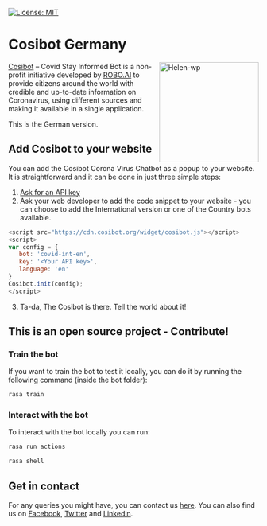 [![License: MIT](https://img.shields.io/badge/License-MIT-teal.svg)](https://opensource.org/licenses/MIT)

# Cosibot Germany

<img align="right" width="200" height="201" alt="Helen-wp" src="https://cosibot.org/wp-content/uploads/2020/04/Helen-wp-3.png"></img>
[Cosibot](https://cosibot.org/) – Covid Stay Informed Bot is a non-profit initiative developed by [ROBO.AI](https://robo-ai.com/) to provide citizens around the world with credible and up-to-date information on Coronavirus, using different sources and making it available in a single application.

This is the German version.


## Add Cosibot to your website
You can add the Cosibot Corona Virus Chatbot as a popup to your website. It is straightforward and it can be done in just three simple steps:
1. [Ask for an API key](https://cosibot.org/contact)
2. Ask your web developer to add the code snippet to your website - you can choose to add the International version or one of the Country bots available.
```javascript
<script src="https://cdn.cosibot.org/widget/cosibot.js"></script>
<script>
var config = {
   bot: 'covid-int-en',
   key: '<Your API key>',
   language: 'en'
}
Cosibot.init(config);
</script>
```
3. Ta-da, The Cosibot is there. Tell the world about it!

## This is an open source project - Contribute!
### Train the bot
If you want to train the bot to test it locally, you can do it by running the following command (inside the bot folder): 
```bash
rasa train
```

### Interact with the bot
To interact with the bot locally you can run:
```bash
rasa run actions
```
```bash
rasa shell
```

## Get in contact
For any queries you might have, you can contact us [here](https://cosibot.org/contact).
You can also find us on [Facebook](https://www.facebook.com/cosibot), [Twitter](https://twitter.com/cosibot) and [Linkedin](https://www.linkedin.com/company/cosibot/).